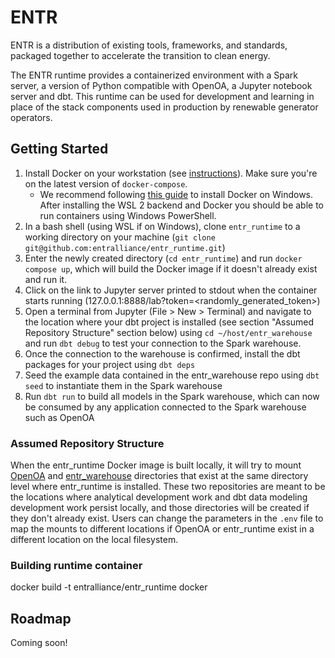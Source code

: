 # ENTR

ENTR is a distribution of existing tools, frameworks, and standards, 
packaged together to accelerate the transition to clean energy.

The ENTR runtime provides a containerized environment with a Spark server, a version 
of Python compatible with OpenOA, a Jupyter notebook server and dbt. This runtime can
be used for development and learning in place of the stack components used in
production by renewable generator operators.

## Getting Started

<!-- some steps copied over from https://github.com/airbytehq/airbyte/blob/master/docs/deploying-airbyte/local-deployment.md -->
1. Install Docker on your workstation \(see [instructions](https://www.docker.com/products/docker-desktop)\). Make sure you're on the latest version of `docker-compose`.
    - We recommend following [this guide](https://docs.docker.com/docker-for-windows/install/) to install Docker on Windows. After installing the WSL 2 backend and Docker you should be able to run containers using Windows PowerShell.
2. In a bash shell (using WSL if on Windows), clone `entr_runtime` to a working directory on your machine (`git clone git@github.com:entralliance/entr_runtime.git`)
3. Enter the newly created directory (`cd entr_runtime`) and run `docker compose up`, which will build the Docker image if it doesn't already exist and run it.
4. Click on the link to Jupyter server printed to stdout when the container starts running (127.0.0.1:8888/lab?token=<randomly_generated_token>)
5. Open a terminal from Jupyter (File > New > Terminal) and navigate to the location where your dbt project is installed (see section "Assumed Repository Structure" section below) using `cd ~/host/entr_warehouse` and run `dbt debug` to test your connection to the Spark warehouse.
6. Once the connection to the warehouse is confirmed, install the dbt packages for your project using `dbt deps`
7. Seed the example data contained in the entr_warehouse repo using `dbt seed` to instantiate them in the Spark warehouse
6. Run `dbt run` to build all models in the Spark warehouse, which can now be consumed by any application connected to the Spark warehouse such as OpenOA

### Assumed Repository Structure
When the entr_runtime Docker image is built locally, it will try to mount [OpenOA](https://github.com/entralliance/OpenOA) and [entr_warehouse](https://github.com/entralliance/entr_warehouse) directories that exist at the same directory level where entr_runtime is installed. These two repositories are meant to be the locations where analytical development work and dbt data modeling development work persist locally, and those directories will be created if they don't already exist. Users can change the parameters in the `.env` file to map the mounts to different locations if OpenOA or entr_runtime exist in a different location on the local filesystem.

### Building runtime container
docker build -t entralliance/entr_runtime docker

## Roadmap

Coming soon!
